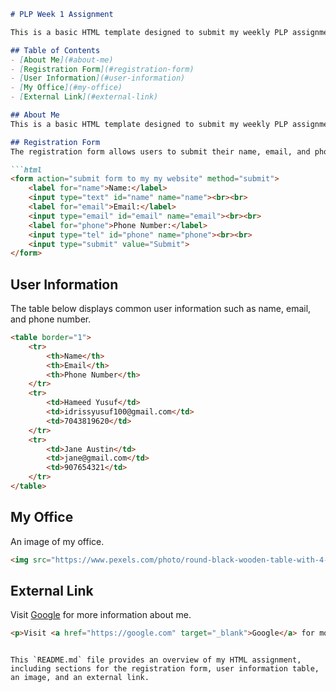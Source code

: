```markdown
# PLP Week 1 Assignment

This is a basic HTML template designed to submit my weekly PLP assignment.

## Table of Contents
- [About Me](#about-me)
- [Registration Form](#registration-form)
- [User Information](#user-information)
- [My Office](#my-office)
- [External Link](#external-link)

## About Me
This is a basic HTML template designed to submit my weekly PLP assignment.

## Registration Form
The registration form allows users to submit their name, email, and phone number.

```html
<form action="submit form to my my website" method="submit">
    <label for="name">Name:</label>
    <input type="text" id="name" name="name"><br><br>
    <label for="email">Email:</label>
    <input type="email" id="email" name="email"><br><br>
    <label for="phone">Phone Number:</label>
    <input type="tel" id="phone" name="phone"><br><br>
    <input type="submit" value="Submit">
</form>
```

## User Information
The table below displays common user information such as name, email, and phone number.

```html
<table border="1">
    <tr>
        <th>Name</th>
        <th>Email</th>
        <th>Phone Number</th>
    </tr>
    <tr>
        <td>Hameed Yusuf</td>
        <td>idrissyusuf100@gmail.com</td>
        <td>7043819620</td>
    </tr>
    <tr>
        <td>Jane Austin</td>
        <td>jane@gmail.com</td>
        <td>907654321</td>
    </tr>
</table>
```

## My Office
An image of my office.

```html
<img src="https://www.pexels.com/photo/round-black-wooden-table-with-4-chairs-245240/" alt="My Office">
```

## External Link
Visit [Google](https://google.com) for more information about me.

```html
<p>Visit <a href="https://google.com" target="_blank">Google</a> for more information about me.</p>
```
```

This `README.md` file provides an overview of my HTML assignment, including sections for the registration form, user information table, an image, and an external link.
